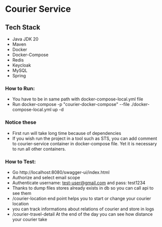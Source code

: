 # Courier Service

## Tech Stack
- Java JDK 20
- Maven 
- Docker 
- Docker-Compose
- Redis
- Keycloak
- MySQL
- Spring

### How to Run:
- You have to be in same path with docker-compose-local.yml file
- Run docker-compose -p "courier-docker-compose" --file ./docker-compose-local.yml up -d

### Notice these
 - First run will take long time because of dependencies
 - If you wish run the project in a tool such as STS, you can add comment to courier-service container in docker-compose file. Yet it is necessary to run all other containers.

 ### How to Test:
 - Go http://localhost:8080/swagger-ui/index.html
 - Authorize and select email scope
 - Authenticate username: test-user@gmail.com and pass: test1234
 - Thanks to dump files stores already exists in db so you can call api to see them
 - /courier-location end point helps you to start or change your courier location
 - you can track informations about relations of courier and store in logs
 - /courier-travel-detail At the end of the day you can see how distance your courier take
